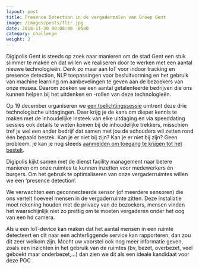 ```yaml
---
layout: post                        
title: Presence Detection in de vergaderzalen van Groep Gent
image: /images/posts/flir.jpg
date: 2018-11-30 00:00:00 -0500
category: challenge
weight: 2
---
```


Digipolis Gent is steeds op zoek naar manieren om de stad Gent een stuk slimmer te maken en dat willen we realiseren door te werken met een aantal nieuwe technologieën. Denk zo maar aan IoT voor indoor tracking en presence detection, NLP toepassingen voor besluitvorming en het gebruik van machine learning om aanbevelingen te geven aan de bezoekers van onze musea. Daarom zoeken we een aantal getalenteerde bedrijven die ons kunnen helpen bij het uitdenken en -rollen van deze technologieën.

Op 19 december organiseren we [een toelichtingssessie](https://digitaleinnovatiegent.eventbrite.be/) omtrent deze drie technologische uitdagingen. Daar krijg je de kans om dieper kennis te maken met de inhoudelijke insteek van elke uitdaging en via speeddating sessies ook details te weten komen bij de inhoudelijke trekkers, misschien tref je wel een ander bedrijf dat samen met jou de schouders wil zetten rond één bepaald bestek. Kan je er niet bij zijn? Kan je er niet bij zijn? Geen probleem, je kan je nog steeds [aanmelden om toegang te krijgen tot het bestek](https://goo.gl/forms/HOgYqJqnpguIKqgx1).

Digipolis kijkt samen met de dienst facility management naar betere manieren om onze ruimtes te kunnen inzetten voor medewerkers én burgers. Om het gebruik te optimaliseren van onze vergaderruimtes willen we een ‘presence detection’. 

We verwachten een geconnecteerde sensor (of meerdere sensoren) die ons vertelt hoeveel mensen in de vergaderruimte zitten. Deze installatie moet rekening houden met de privacy van de bezoekers, mensen vinden het waarschijnlijk niet zo prettig om te moeten vergaderen onder het oog van een hd camera.

Als u een IoT-device kan maken dat het aantal mensen in een ruimte detecteert en dit naar een achterliggende service kan rapporteren, dan zou dit zeer welkom zijn. 
Mocht uw voorstel ook nog meer informatie geven, zoals een inzichten in het gebruik van de ruimtes (bv, bezet, overbezet, veel geboekt maar onderbezet,...) dan zien we dit als een ideale kandidaat voor deze POC .
